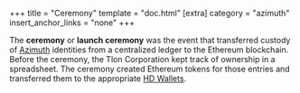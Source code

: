 +++
title = "Ceremony"
template = "doc.html"
[extra]
category = "azimuth"
insert_anchor_links = "none"
+++

The **ceremony** or **launch ceremony** was the event that transferred custody of [Azimuth](../Azimuth) identities from a centralized ledger to the Ethereum blockchain. Before the ceremony, the Tlon Corporation kept track of ownership in a spreadsheet. The ceremony created Ethereum tokens for those entries and transferred them to the appropriate [HD Wallets](../hdwallet).
